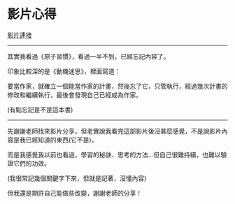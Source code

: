 # 影片心得

[影片連接](https://www.youtube.com/watch?v=DgbSc6Ys710)

---

其實我看過《原子習慣》，看過一半不到，已經忘記內容了。

印象比較深的是《動機迷思》，裡面寫道：

要當作家，就確立一個能當作家的計畫，然後忘了它，只管執行，經過幾次計畫的修改和繼續執行，最後會發現自己已經成為作家。  

(有點忘記是不是這本書)

---

先謝謝老師找來影片分享，但老實說我看完這部影片後沒甚麼感覺，不是說影片內容是我已經知道的東西(它不是)，

而是我感覺我以前也看過，學習的秘訣、思考的方法...但自己很難持續，也難以驗證它們的功效。 

(我很常記幾個關鍵字下來，但就是記著，沒懂內容)

但我還是期許自己能做些改變，謝謝老師的分享！


